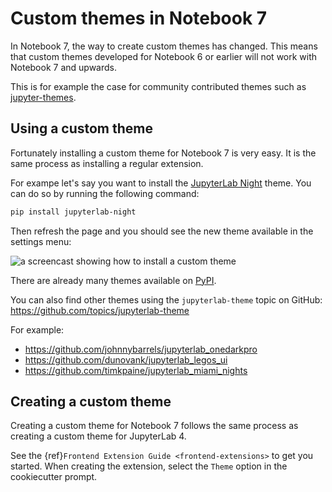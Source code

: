 # Custom themes in Notebook 7

In Notebook 7, the way to create custom themes has changed. This means that custom themes developed for Notebook 6 or earlier will not work with Notebook 7 and upwards.

This is for example the case for community contributed themes such as [jupyter-themes](https://github.com/dunovank/jupyter-themes).

## Using a custom theme

Fortunately installing a custom theme for Notebook 7 is very easy. It is the same process as installing a regular extension.

For exampe let's say you want to install the [JupyterLab Night](https://github.com/martinRenou/jupyterlab-night) theme. You can do so by running the following command:

```bash
pip install jupyterlab-night
```

Then refresh the page and you should see the new theme available in the settings menu:

![a screencast showing how to install a custom theme](https://user-images.githubusercontent.com/591645/229583076-de3c0541-246f-4781-8941-fcbec2204038.gif)

There are already many themes available on [PyPI](https://pypi.org/search/?q=jupyterlab-theme).

You can also find other themes using the `jupyterlab-theme` topic on GitHub: https://github.com/topics/jupyterlab-theme

For example:

- https://github.com/johnnybarrels/jupyterlab_onedarkpro
- https://github.com/dunovank/jupyterlab_legos_ui
- https://github.com/timkpaine/jupyterlab_miami_nights


## Creating a custom theme

Creating a custom theme for Notebook 7 follows the same process as creating a custom theme for JupyterLab 4.

See the {ref}`Frontend Extension Guide <frontend-extensions>` to get you started. When creating the extension, select the `Theme` option in the cookiecutter prompt.
